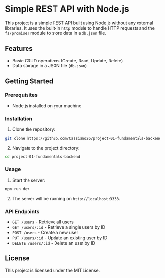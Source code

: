 # Simple REST API with Node.js

This project is a simple REST API built using Node.js without any external libraries. It uses the built-in `http` module to handle HTTP requests and the `fs/promises` module to store data in a `db.json` file.

## Features

- Basic CRUD operations (Create, Read, Update, Delete)
- Data storage in a JSON file (`db.json`)

## Getting Started

### Prerequisites

- Node.js installed on your machine

### Installation

1. Clone the repository:
  ```sh
  git clone https://github.com/Cassiano26/project-01-fundamentals-backend.git
  ```
2. Navigate to the project directory:
  ```sh
  cd project-01-fundamentals-backend
  ```

### Usage

1. Start the server:
  ```sh
  npm run dev
  ```
2. The server will be running on `http://localhost:3333`.

### API Endpoints

- `GET /users` - Retrieve all users
- `GET /users/:id` - Retrieve a single users by ID
- `POST /users` - Create a new user
- `PUT /users/:id` - Update an existing user by ID
- `DELETE /users/:id` - Delete an user by ID

## License

This project is licensed under the MIT License.
